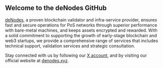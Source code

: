 ## **Welcome to the deNodes GitHub**

[deNodes](https://denodes.xyz/), a proven blockchain validator and infra-service provider, ensures fast and secure operations for PoS networks through superior performance with bare-metal machines, and keeps assets encrypted and rewarded. With a solid commitment to supporting the growth of early-stage blockchain and web3 startups, we provide a comprehensive range of services that includes technical support, validation services and strategic consultation. 

Stay connected with us by following our [X account](https://x.com/_denodes), and by visiting our official website at [denodes.xyz](http://denodes.xyz/).
